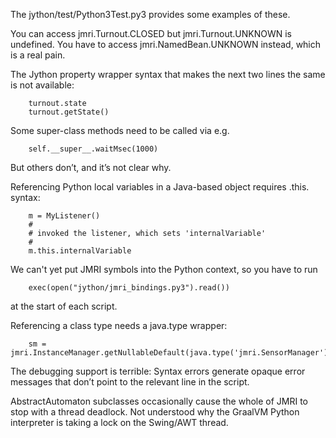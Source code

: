 The jython/test/Python3Test.py3 provides some examples of these.

You can access jmri.Turnout.CLOSED but jmri.Turnout.UNKNOWN is undefined.  You have to access jmri.NamedBean.UNKNOWN instead, which is a real pain.

The Jython property wrapper syntax that makes the next two lines the same is not available:
```
	turnout.state
	turnout.getState()
```

Some super-class methods need to be called via e.g.
```
	self.__super__.waitMsec(1000)
```
But others don’t, and it’s not clear why.

Referencing Python local variables in a Java-based object requires .this. syntax:
```
    m = MyListener()
    #
    # invoked the listener, which sets 'internalVariable'
    #
    m.this.internalVariable
```

We can't yet put JMRI symbols into the Python context, so you have to run
```
	exec(open("jython/jmri_bindings.py3").read())
```
at the start of each script.

Referencing a class type needs a java.type wrapper:
```
    sm = jmri.InstanceManager.getNullableDefault(java.type('jmri.SensorManager'))
```

The debugging support is terrible:  Syntax errors generate opaque error messages that don’t point to the relevant line in the script.

AbstractAutomaton subclasses occasionally cause the whole of JMRI to stop with a thread deadlock.  Not understood why the GraalVM Python interpreter is taking a lock on the Swing/AWT thread.

